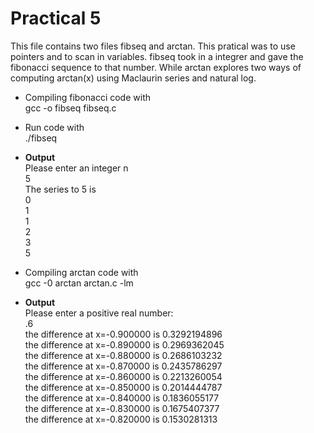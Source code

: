 # Practical 5
This file contains two files fibseq and arctan. This pratical was to
use pointers and to scan in variables. fibseq took in a integrer and gave the fibonacci sequence to that number. While arctan explores two ways of 
computing arctan(x) using Maclaurin series and natural log.

* Compiling fibonacci code with <br>
 gcc -o fibseq fibseq.c<br>

* Run code with<br>
./fibseq<br>

* __Output__<br>
Please enter an integer n<br>
5<br>
The series to 5 is<br>
0<br>
1<br>
1<br>
2<br>
3<br>
5<br>

* Compiling arctan code with <br>
gcc -0 arctan arctan.c -lm <br>

* __Output__<br>
Please enter a positive real number:<br>
.6<br>
the difference at x=-0.900000 is 0.3292194896<br>
the difference at x=-0.890000 is 0.2969362045<br>
the difference at x=-0.880000 is 0.2686103232<br>
the difference at x=-0.870000 is 0.2435786297<br>
the difference at x=-0.860000 is 0.2213260054<br>
the difference at x=-0.850000 is 0.2014444787<br>
the difference at x=-0.840000 is 0.1836055177<br>
the difference at x=-0.830000 is 0.1675407377<br>
the difference at x=-0.820000 is 0.1530281313<br>


